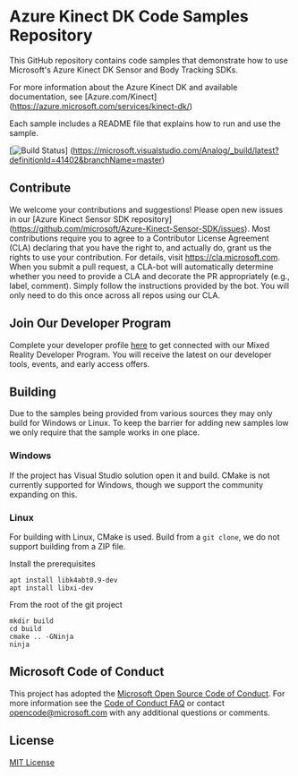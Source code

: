 # Azure Kinect DK Code Samples Repository

This GitHub repository contains code samples that demonstrate how to use Microsoft's Azure Kinect DK Sensor and Body
Tracking SDKs.

For more information about the Azure Kinect DK and available documentation, see [Azure.com/Kinect]
(https://azure.microsoft.com/services/kinect-dk/)

Each sample includes a README file that explains how to run and use the sample.

[![Build Status](https://microsoft.visualstudio.com/Analog/_apis/build/status/Analog/AI/depthcamera/microsoft.Azure-Kinect-Samples?branchName=master)]
(https://microsoft.visualstudio.com/Analog/_build/latest?definitionId=41402&branchName=master)

## Contribute

We welcome your contributions and suggestions! Please open new issues in our [Azure Kinect Sensor SDK repository]
(https://github.com/microsoft/Azure-Kinect-Sensor-SDK/issues). Most contributions require you to agree to a Contributor
License Agreement (CLA) declaring that you have the right to, and actually do, grant us the rights to use your 
contribution. For details, visit https://cla.microsoft.com. When you submit a pull request, a CLA-bot will 
automatically determine whether you need to provide a CLA and decorate the PR appropriately (e.g., label, comment). 
Simply follow the instructions provided by the bot. You will only need to do this once across all repos using our CLA.

## Join Our Developer Program

Complete your developer profile [here](https://mixedreality.microsoftcrmportals.com/signup/) to get connected with our Mixed Reality Developer Program. You will receive the latest on our developer tools, events, and early access offers.

## Building

Due to the samples being provided from various sources they may only build for Windows or Linux. To keep the barrier for adding new samples low we only require that the sample works in one place.

### Windows

If the project has Visual Studio solution open it and build. CMake is not currently supported for Windows, though we support the community expanding on this.

### Linux

For building with Linux, CMake is used. Build from a `git clone`, we do not support building from a ZIP file.

Install the prerequisites
```
apt install libk4abt0.9-dev
apt install libxi-dev
```

From the root of the git project
```
mkdir build
cd build
cmake .. -GNinja
ninja
```


## Microsoft Code of Conduct

This project has adopted the [Microsoft Open Source Code of Conduct](https://opensource.microsoft.com/codeofconduct/). For more information see the [Code of Conduct FAQ](https://opensource.microsoft.com/codeofconduct/faq/) or contact opencode@microsoft.com with any additional questions or comments.

## License

[MIT License](LICENSE)
